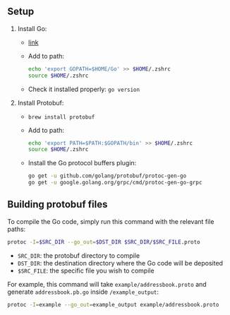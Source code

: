 ## Setup

1. Install Go:

    - [link](https://golang.org/doc/install)
    - Add to path:

        ```sh
        echo 'export GOPATH=$HOME/Go' >> $HOME/.zshrc
        source $HOME/.zshrc
        ```

    - Check it installed properly: `go version`

2. Install Protobuf:

    - `brew install protobuf`
    - Add to path:

        ```sh
        echo 'export PATH=$PATH:$GOPATH/bin' >> $HOME/.zshrc
        source $HOME/.zshrc
        ```

    - Install the Go protocol buffers plugin:

        ```sh
        go get -u github.com/golang/protobuf/protoc-gen-go 
        go get -u google.golang.org/grpc/cmd/protoc-gen-go-grpc
        ```

## Building protobuf files

To compile the Go code, simply run this command with the relevant file paths:

```sh
protoc -I=$SRC_DIR --go_out=$DST_DIR $SRC_DIR/$SRC_FILE.proto
```

- `SRC_DIR`: the protobuf directory to compile
- `DST_DIR`: the destination directory where the Go code will be deposited
- `$SRC_FILE`: the specific file you wish to compile

For example, this command will take `example/addressbook.proto` and generate
`addressbook.pb.go` inside `/example_output`:

```sh
protoc -I=example --go_out=example_output example/addressbook.proto
```
